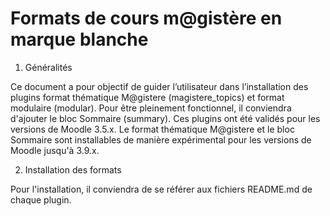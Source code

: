 # Formats de cours m@gistère en marque blanche

 1. Généralités

Ce document a pour objectif de guider l’utilisateur dans l’installation des plugins format thématique M@gistere (magistere_topics) et format modulaire (modular). Pour être pleinement fonctionnel, il conviendra d'ajouter le bloc Sommaire (summary). Ces plugins ont été validés pour les versions de Moodle 3.5.x. Le format thématique M@gistere et le bloc Sommaire sont installables de manière expérimental pour les versions de Moodle jusqu'à 3.9.x.

 2. Installation des formats

Pour l'installation, il conviendra de se référer aux fichiers README.md de chaque plugin.
